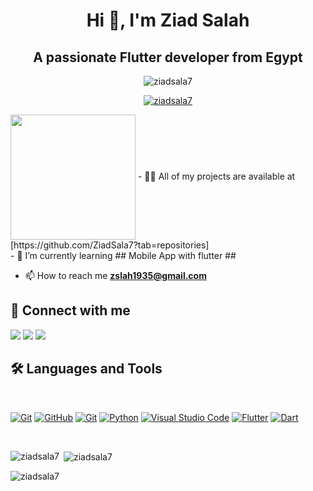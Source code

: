 <h1 align="center">Hi 👋, I'm Ziad Salah</h1>
<h2 align="center">A passionate Flutter developer from Egypt</h2>

<p align="center"> <img src="https://komarev.com/ghpvc/username=ziadsala7&label=Profile%20views&color=0e75b6&style=flat" alt="ziadsala7" /> </p>
<p align="center"> <a href="https://github.com/ryo-ma/github-profile-trophy"><img src="https://github-profile-trophy.vercel.app/?username=ziadsala7" alt="ziadsala7" /></a> </p>
<img align="center" src="https://user-images.githubusercontent.com/63050133/156676671-d5b2e362-97d4-4404-9447-dd71ddfea82f.gif" width = 200px/>
- 👨‍💻 All of my projects are available at [https://github.com/ZiadSala7?tab=repositories]

<br>
- 🌱 I’m currently learning ## Mobile App with flutter ##

- 📫 How to reach me **zslah1935@gmail.com**



## 📩 Connect with me
<p align="left">
    <a href="mailto:zslah1935@gmail.com" title="Gmail"><img src="https://img.shields.io/badge/gmail-%23F05033.svg?style=for-the-badge&logo=gmail&logoColor=white"/></a>  
<a href="https://www.facebook.com/zezo.salah.73700" title="Facebook"><img src="https://img.shields.io/badge/Facebook-%231877F2.svg?style=for-the-badge&logo=Facebook&logoColor=white"/></a>
    <a href="https://www.linkedin.com/in/ziad-salah-338378262/" title="LinkedIn"><img src="https://img.shields.io/badge/linkedin-%230077B5.svg?style=for-the-badge&logo=linkedin&logoColor=white"/></a>  
</p>

## 🛠 Languages and Tools
<br>
<p align="left">
<a href="https://www.w3schools.com/cpp/" title="Git"><img src="https://img.shields.io/badge/c++-%23F05034.svg?style=for-the-badge&logo=cpp&logoColor=red" alt="Git"></a>
<a href="https://github.com/" title="GitHub"><img src="https://img.shields.io/badge/github-%23121011.svg?style=for-the-badge&logo=github&logoColor=white" alt="GitHub"></a>
<a href="https://git-scm.com/" title="Git"><img src="https://img.shields.io/badge/git-%23F05033.svg?style=for-the-badge&logo=git&logoColor=white" alt="Git"></a>
<a href="https://www.python.org/" title="Python"><img src="https://img.shields.io/badge/python-3670A0?style=for-the-badge&logo=python&logoColor=ffdd54" alt="Python"></a>
<a href="https://code.visualstudio.com/" title="Visual Studio Code"><img src="https://img.shields.io/badge/Visual%20Studio%20Code-0078d7.svg?style=for-the-badge&logo=visual-studio-code&logoColor=white" alt="Visual Studio Code"></a>
<a href="https://flutter.dev" title="Flutter"><img src="https://img.shields.io/badge/flutter-%231572B6.svg?style=for-the-badge&logo=flutter&logoColor=white" alt="Flutter"></a>
<a href="https://dart.dev" title="Dart"><img src="https://img.shields.io/badge/dart-%231572B6.svg?style=for-the-badge&logo=dart&logoColor=white" alt="Dart"></a>
</p>

<br/>

<p><img align="left" src="https://github-readme-stats.vercel.app/api/top-langs?username=ziadsala7&show_icons=true&locale=en&layout=compact" alt="ziadsala7" /></p>

<p>&nbsp;<img align="center" src="https://github-readme-stats.vercel.app/api?username=ziadsala7&show_icons=true&locale=en" alt="ziadsala7" /></p>

<p><img align="center" src="https://github-readme-streak-stats.herokuapp.com/?user=ziadsala7&" alt="ziadsala7" /></p>
